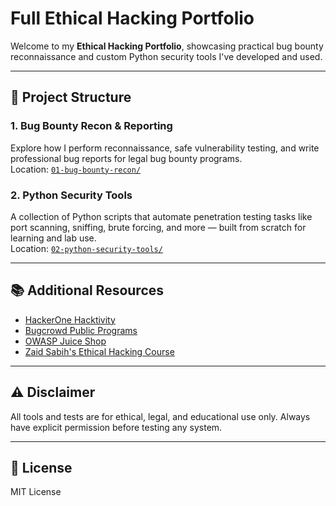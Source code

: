 # Full Ethical Hacking Portfolio

Welcome to my **Ethical Hacking Portfolio**, showcasing practical bug bounty reconnaissance and custom Python security tools I've developed and used.

---

## 📁 Project Structure

### 1. Bug Bounty Recon & Reporting  
Explore how I perform reconnaissance, safe vulnerability testing, and write professional bug reports for legal bug bounty programs.  
Location: [`01-bug-bounty-recon/`](./01-bug-bounty-recon)

### 2. Python Security Tools  
A collection of Python scripts that automate penetration testing tasks like port scanning, sniffing, brute forcing, and more — built from scratch for learning and lab use.  
Location: [`02-python-security-tools/`](./02-python-security-tools)

---

## 📚 Additional Resources

- [HackerOne Hacktivity](https://hackerone.com/hacktivity)  
- [Bugcrowd Public Programs](https://bugcrowd.com/programs)  
- [OWASP Juice Shop](https://owasp.org/www-project-juice-shop/)  
- [Zaid Sabih's Ethical Hacking Course](https://www.udemy.com/course/learn-python-and-ethical-hacking-from-scratch/)

---

## ⚠️ Disclaimer  
All tools and tests are for ethical, legal, and educational use only. Always have explicit permission before testing any system.

---

## 📜 License  
MIT License
